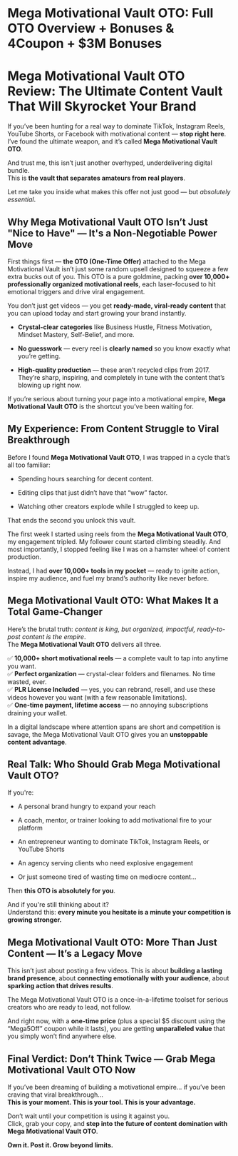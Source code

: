 # Mega Motivational Vault OTO: Full OTO Overview + Bonuses & 4Coupon + $3M Bonuses
<h1 class="" data-start="218" data-end="313">Mega Motivational Vault OTO Review: The Ultimate Content Vault That Will Skyrocket Your Brand</h1>
<p class="" data-start="315" data-end="548">If you’ve been hunting for a real way to dominate TikTok, Instagram Reels, YouTube Shorts, or Facebook with motivational content — <strong data-start="446" data-end="465">stop right here</strong>. I’ve found the ultimate weapon, and it’s called <strong data-start="515" data-end="546">Mega Motivational Vault OTO</strong>.</p>
<p class="" data-start="550" data-end="697">And trust me, this isn’t just another overhyped, underdelivering digital bundle.<br data-start="630" data-end="633" />This is <strong data-start="641" data-end="696">the vault that separates amateurs from real players</strong>.</p>
<p class="" data-start="699" data-end="787">Let me take you inside what makes this offer not just good — but <em data-start="764" data-end="786">absolutely essential</em>.</p>

<h2 class="" data-start="789" data-end="884">Why Mega Motivational Vault OTO Isn’t Just "Nice to Have" — It's a Non-Negotiable Power Move</h2>
<p class="" data-start="886" data-end="1227">First things first — <strong data-start="907" data-end="935">the OTO (One-Time Offer)</strong> attached to the Mega Motivational Vault isn’t just some random upsell designed to squeeze a few extra bucks out of you. This OTO is a pure goldmine, packing <strong data-start="1093" data-end="1153">over 10,000+ professionally organized motivational reels</strong>, each laser-focused to hit emotional triggers and drive viral engagement.</p>
<p class="" data-start="1229" data-end="1366">You don’t just get videos — you get <strong data-start="1265" data-end="1300">ready-made, viral-ready content</strong> that you can upload today and start growing your brand instantly.</p>

<ul data-start="1368" data-end="1740">
 	<li class="" data-start="1368" data-end="1480">
<p class="" data-start="1370" data-end="1480"><strong data-start="1370" data-end="1398">Crystal-clear categories</strong> like Business Hustle, Fitness Motivation, Mindset Mastery, Self-Belief, and more.</p>
</li>
 	<li class="" data-start="1481" data-end="1574">
<p class="" data-start="1483" data-end="1574"><strong data-start="1483" data-end="1499">No guesswork</strong> — every reel is <strong data-start="1516" data-end="1533">clearly named</strong> so you know exactly what you’re getting.</p>
</li>
 	<li class="" data-start="1575" data-end="1740">
<p class="" data-start="1577" data-end="1740"><strong data-start="1577" data-end="1604">High-quality production</strong> — these aren’t recycled clips from 2017. They’re sharp, inspiring, and completely in tune with the content that’s blowing up right now.</p>
</li>
</ul>
<p class="" data-start="1742" data-end="1884">If you’re serious about turning your page into a motivational empire, <strong data-start="1812" data-end="1843">Mega Motivational Vault OTO</strong> is the shortcut you’ve been waiting for.</p>

<h2 class="" data-start="1886" data-end="1947">My Experience: From Content Struggle to Viral Breakthrough</h2>
<p class="" data-start="1949" data-end="2046">Before I found <strong data-start="1964" data-end="1995">Mega Motivational Vault OTO</strong>, I was trapped in a cycle that’s all too familiar:</p>

<ul data-start="2048" data-end="2215">
 	<li class="" data-start="2048" data-end="2094">
<p class="" data-start="2050" data-end="2094">Spending hours searching for decent content.</p>
</li>
 	<li class="" data-start="2095" data-end="2151">
<p class="" data-start="2097" data-end="2151">Editing clips that just didn’t have that “wow” factor.</p>
</li>
 	<li class="" data-start="2152" data-end="2215">
<p class="" data-start="2154" data-end="2215">Watching other creators explode while I struggled to keep up.</p>
</li>
</ul>
<p class="" data-start="2217" data-end="2260">That ends the second you unlock this vault.</p>
<p class="" data-start="2262" data-end="2501">The first week I started using reels from the <strong data-start="2308" data-end="2339">Mega Motivational Vault OTO</strong>, my engagement tripled. My follower count started climbing steadily. And most importantly, I stopped feeling like I was on a hamster wheel of content production.</p>
<p class="" data-start="2503" data-end="2649">Instead, I had <strong data-start="2518" data-end="2553">over 10,000+ tools in my pocket</strong> — ready to ignite action, inspire my audience, and fuel my brand’s authority like never before.</p>

<h2 class="" data-start="2651" data-end="2717">Mega Motivational Vault OTO: What Makes It a Total Game-Changer</h2>
<p class="" data-start="2719" data-end="2883">Here’s the brutal truth: <em data-start="2744" data-end="2824">content is king, but organized, impactful, ready-to-post content is the empire</em>.<br data-start="2825" data-end="2828" />The <strong data-start="2832" data-end="2863">Mega Motivational Vault OTO</strong> delivers all three.</p>
<p class="" data-start="2885" data-end="3290">✅ <strong data-start="2887" data-end="2923">10,000+ short motivational reels</strong> — a complete vault to tap into anytime you want.<br data-start="2972" data-end="2975" />✅ <strong data-start="2977" data-end="3001">Perfect organization</strong> — crystal-clear folders and filenames. No time wasted, ever.<br data-start="3062" data-end="3065" />✅ <strong data-start="3067" data-end="3091">PLR License Included</strong> — yes, you can rebrand, resell, and use these videos however you want (with a few reasonable limitations).<br data-start="3198" data-end="3201" />✅ <strong data-start="3203" data-end="3240">One-time payment, lifetime access</strong> — no annoying subscriptions draining your wallet.</p>
<p class="" data-start="3292" data-end="3453">In a digital landscape where attention spans are short and competition is savage, the Mega Motivational Vault OTO gives you an <strong data-start="3419" data-end="3452">unstoppable content advantage</strong>.</p>

<h2 class="" data-start="3455" data-end="3513">Real Talk: Who Should Grab Mega Motivational Vault OTO?</h2>
<p class="" data-start="3515" data-end="3525">If you're:</p>

<ul data-start="3527" data-end="3857">
 	<li class="" data-start="3527" data-end="3573">
<p class="" data-start="3529" data-end="3573">A personal brand hungry to expand your reach</p>
</li>
 	<li class="" data-start="3574" data-end="3653">
<p class="" data-start="3576" data-end="3653">A coach, mentor, or trainer looking to add motivational fire to your platform</p>
</li>
 	<li class="" data-start="3654" data-end="3734">
<p class="" data-start="3656" data-end="3734">An entrepreneur wanting to dominate TikTok, Instagram Reels, or YouTube Shorts</p>
</li>
 	<li class="" data-start="3735" data-end="3794">
<p class="" data-start="3737" data-end="3794">An agency serving clients who need explosive engagement</p>
</li>
 	<li class="" data-start="3795" data-end="3857">
<p class="" data-start="3797" data-end="3857">Or just someone tired of wasting time on mediocre content...</p>
</li>
</ul>
<p class="" data-start="3859" data-end="3899">Then <strong data-start="3864" data-end="3898">this OTO is absolutely for you</strong>.</p>
<p class="" data-start="3901" data-end="4038">And if you're still thinking about it?<br data-start="3939" data-end="3942" />Understand this: <strong data-start="3959" data-end="4038">every minute you hesitate is a minute your competition is growing stronger.</strong></p>

<h2 class="" data-start="4040" data-end="4115">Mega Motivational Vault OTO: More Than Just Content — It’s a Legacy Move</h2>
<p class="" data-start="4117" data-end="4313">This isn’t just about posting a few videos. This is about <strong data-start="4175" data-end="4212">building a lasting brand presence</strong>, about <strong data-start="4220" data-end="4265">connecting emotionally with your audience</strong>, about <strong data-start="4273" data-end="4312">sparking action that drives results</strong>.</p>
<p class="" data-start="4315" data-end="4435">The Mega Motivational Vault OTO is a once-in-a-lifetime toolset for serious creators who are ready to lead, not follow.</p>
<p class="" data-start="4437" data-end="4631">And right now, with a <strong data-start="4459" data-end="4477">one-time price</strong> (plus a special $5 discount using the “Mega5Off” coupon while it lasts), you are getting <strong data-start="4567" data-end="4589">unparalleled value</strong> that you simply won’t find anywhere else.</p>

<h2 class="" data-start="4633" data-end="4707">Final Verdict: Don’t Think Twice — Grab Mega Motivational Vault OTO Now</h2>
<p class="" data-start="4709" data-end="4885">If you’ve been dreaming of building a motivational empire… if you’ve been craving that viral breakthrough…<br data-start="4815" data-end="4818" /><strong data-start="4818" data-end="4885">This is your moment. This is your tool. This is your advantage.</strong></p>
<p class="" data-start="4887" data-end="5055">Don’t wait until your competition is using it against you.<br data-start="4945" data-end="4948" />Click, grab your copy, and <strong data-start="4975" data-end="5054">step into the future of content domination with Mega Motivational Vault OTO</strong>.</p>
<p class="" data-start="5057" data-end="5097"><strong data-start="5057" data-end="5097">Own it. Post it. Grow beyond limits.</strong></p>

